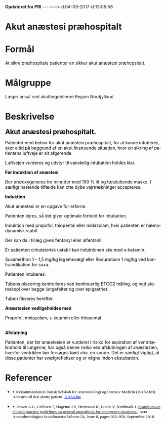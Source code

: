 <!--
.. title: akut-anaestesi-praehospitalt
.. slug: akut-anaestesi-praehospitalt
.. date: 2017-08-04 13:07:00 UTC+02:00
.. tags: 
.. category: 
.. link: 
.. description: 
.. type: text
.. hidetitle: True
-->

<div class="alert alert-success" role="alert"><b>Opdateret fra PRI</b>  ------>  d.04-08-2017  kl:13:06:58</div>

<div class="document" id="U3fd22dfb64074ba596cef2f52b2eb3cb" lang="da-DK" xml:lang="da-DK" xmlns="http://www.w3.org/1999/xhtml">
 <h1 class="~clause~ Titeloverskrift">
  <span>
   Akut anæstesi præhospitalt
  </span>
 </h1>
 <h1 class="~clause~ Overskrift1">
 </h1>
 <h1 class="~clause~ Overskrift1" id="a_db98d43c066f4b2bb1c3c5a2384e1c6f">
  <span>
   Formål
  </span>
 </h1>
 <p class="~clause~ Brdtekst">
  <span>
   At sikre præhospitale patienter en sikker akut anæstesi præhopsitalt.
  </span>
 </p>
 <h1 class="~clause~ Overskrift1">
 </h1>
 <h1 class="~clause~ Overskrift1" id="a_fcd3571e5c384fb587227f5b67831912">
  <span>
   Målgruppe
  </span>
 </h1>
 <p class="~clause~ Normal">
  <span>
   Læger ansat ved akutlægebilerne Region Nordjylland.
  </span>
 </p>
 <h1 class="~clause~ Overskrift1">
 </h1>
 <h1 class="~clause~ Overskrift1" id="a_fcf6acb327da40589d4e243bf39c7ca0">
  <span>
   Beskrivelse
  </span>
 </h1>
 <p class="~clause~ Normal">
 </p>
 <p class="~clause~ Normal">
  <span class="hnpara" style="font-weight: bold; color: #000; font-size: 16pt;">
   Akut anæstesi præhospitalt.
  </span>
 </p>
 <p class="~clause~ Normal">
  <span style="color: #000;">
   Patienter med behov for akut anæstesi præhospitalt, for at kunne intuberes, sker altid på baggrund af en akut livstruende situation, hvor en sikring af patientens luftveje er alt afgørende.
  </span>
 </p>
 <p class="~clause~ Normal">
  <span class="hnpara" style="color: #000;">
   Luftvejen vurderes og udstyr til vanskelig intubation holdes klar.
  </span>
 </p>
 <p class="~clause~ Normal">
 </p>
 <p class="~clause~ Normal">
  <span class="hnpara" style="font-weight: bold; color: #000;">
   Før induktion af anæstesi
  </span>
 </p>
 <p class="~clause~ Normal">
  <span class="hnpara" style="color: #000;">
   Der præoxygeneres tre minutter med 100 % ilt og tætsluttende maske. I særligt hastende tilfælde kan otte dybe vejrtrækninger accepteres.
   <br/>
  </span>
 </p>
 <p class="~clause~ Normal">
  <span class="hnpara" style="font-weight: bold; color: #000;">
   Induktion
  </span>
 </p>
 <p class="~clause~ Normal">
  <span class="hnpara" style="color: #000;">
   Akut anæstesi er en opgave for erfarne.
  </span>
 </p>
 <p class="~clause~ Normal">
  <span class="hnpara" style="color: #000;">
   Patienten lejres, så det giver optimale forhold for intubation.
  </span>
 </p>
 <p class="~clause~ Normal">
  <span class="hnpara" style="color: #000;">
   Induktion med propofol, thiopental eller midazolam, hvis patienten er hæmodynamisk stabil.
  </span>
 </p>
 <p class="~clause~ Normal">
  <span class="hnpara" style="color: #000;">
   Der kan da i tillæg gives fentanyl eller alfentanil.
  </span>
 </p>
 <p class="~clause~ Normal">
  <span class="hnpara" style="color: #000;">
   Er patienten cirkulatorisk ustabil kan induktionen ske med s-ketamin.
  </span>
 </p>
 <p class="~clause~ Normal">
  <span class="hnpara" style="color: #000;">
   Suxamethon 1 – 1,5 mg/kg legemsvægt eller Rocuronium 1 mg/kg ved kontraindikation for suxa.
  </span>
 </p>
 <p class="~clause~ Normal">
  <span class="hnpara" style="color: #000;">
   Patienten intuberes.
  </span>
 </p>
 <p class="~clause~ Normal">
  <span class="hnpara" style="color: #000;">
   Tubens placering kontrolleres ved kontinuerlig ETCO2 måling, og ved stetoskopi over begge lungefelter og over epigastriet.
  </span>
 </p>
 <p class="~clause~ Normal">
  <span class="hnpara" style="color: #000;">
   Tuben fikseres herefter.
   <br/>
  </span>
 </p>
 <p class="~clause~ Normal">
  <span class="hnpara" style="font-weight: bold; color: #000;">
   Anæstesien vedligeholdes med
  </span>
 </p>
 <p class="~clause~ Normal">
  <span lang="en-US" style="color: #000;" xml:lang="en-US">
   Propofol, midazolam, s-ketamin eller thiopental.
  </span>
 </p>
 <p class="~clause~ Normal">
  <span class="hnpara" style="font-weight: bold; color: #000;">
   <br/>
   Afslutning
  </span>
 </p>
 <p class="~clause~ Normal">
  <span class="hnpara" style="color: #000;">
   Patienten, der før anæstesien er vurderet i risiko for aspiration af ventrikelindhold til lungerne, har også denne risiko ved afslutningen af anæstesien, hvorfor ventriklen bør forsøges tømt vha. en sonde. Det er særligt vigtigt, at disse patienter har svælgreflekser og er vågne inden ekstubation.
  </span>
 </p>
 <p class="~clause~ Brdtekst">
 </p>
 <p class="~clause~ Brdtekst">
 </p>
 <h1 class="~clause~ Overskrift1" id="a_5f287d6da0ed49f28a4288fcc37fb680">
  <span>
   Referencer
  </span>
 </h1>
 <ul class="list46">
  <li>
   <p class="~clause~ Listeafsnit level0">
    <span class="item">
     •
    </span>
    <span style="font-family: Verdana; color: #000; font-size: 10pt;">
     Rekommandation Dansk Selskab for Anæstesiologi og Intensiv Medicin (DASAIM): Anæstesi til den akutte patient.
    </span>
    <a href="http://www.dasaim.dk/">
     <span lang="en-US" style="font-family: Verdana; color: #00F; font-size: 10pt; text-decoration: underline;" xml:lang="en-US">
      DASAIM
     </span>
    </a>
    <span lang="en-US" style="font-family: Verdana; color: #000; font-size: 10pt;" xml:lang="en-US">
    </span>
   </p>
  </li>
  <li>
   <p class="~clause~ Listeafsnit level0">
    <span class="item">
     •
    </span>
    <span class="hnpara" lang="en-US" style="font-family: Verdana; color: #000; font-size: 10pt;" xml:lang="en-US">
     Jensen A G, Callesen T, Hagemo J S, Hreinsson K, Lunds V, Nordmark J.
    </span>
    <a href="http://onlinelibrary.wiley.com/doi/10.1111/j.1399-6576.2010.02277.x/full">
     <span class="hyperlink0" lang="en-US" style="font-family: Verdana; font-size: 10pt;" xml:lang="en-US">
      Scandinavian clinical practice guidelines on general anaesthesia for emergency situations
     </span>
    </a>
    <span class="hnpara" lang="en-US" style="font-family: Verdana; color: #000; font-size: 10pt;" xml:lang="en-US">
     ; Acta Anaesthesiologica Scandinavica Volume 54, Issue 8, pages 922–950, September 2010.
    </span>
   </p>
  </li>
 </ul>
 <p class="~clause~ Brdtekst">
 </p>
 <p class="~clause~ Normal">
 </p>
</div>
